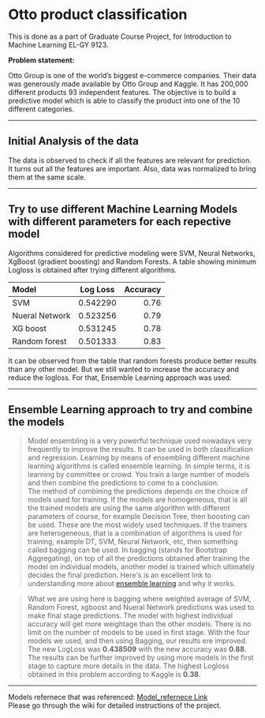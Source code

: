 # Otto product classification
This is done as a part of Graduate Course Project, for Introduction to Machine Learning EL-GY 9123.

**Problem statement:**

Otto Group is one of the world’s biggest e-commerce companies. Their data was generously made available by Otto Group and Kaggle. It has 200,000 different products 93 independent features. The objective is to build a predictive model which is able to classify the product into one of the 10 different categories.


---------------------------
## Initial Analysis of the data

The data is observed to check if all the features  are relevant for prediction. It turns out all the features are important. Also, data was normalized to bring them at the same scale.

---------------------------
## Try to use different Machine Learning Models with different parameters for each repective model
Algorithms considered for predictive modeling were SVM, Neural Networks, XgBoost (gradient boosting) and Random Forests.
A table showing minimum Logloss is obtained after trying different algorithms. 

| Model          | Log Loss       | Accuracy
| :---           |     :---:      |   ---:
| SVM            | 0.542290       | 0.76
| Nueral Network | 0.523256       | 0.79
| XG boost       | 0.531245       | 0.78
| Random forest  | 0.501333       | 0.83

It can be observed from the table that random forests produce better results than any other model. But we still wanted to increase the accuracy and reduce the logloss. For that, Ensemble Learning approach was used. 

---------------------------
## Ensemble Learning approach to try and combine the models
> Model ensembling is a very powerful technique used nowadays very frequently to improve the results. It can be used in both classification and regression. Learning by means of ensembling different machine learning algorithms is called ensemble learning. In simple terms, it is learning by committee or crowd. You train a large number of models and then combine the predictions to come to a conclusion. <br />
> The method of combining the predictions depends on the choice of models used for training. If the models are homogeneous, that is all the trained models are using the same algorithm with different parameters of course, for example Decision Tree, then boosting can be used. These are the most widely used techniques. If the trainers are heterogeneous, that is a combination of algorithms is used for training, example DT, SVM, Neural Network, etc, then something called bagging can be used. In bagging (stands for Bootstrap Aggregating), on top of all the predictions obtained after training the model on individual models, another model is trained which ultimately decides the final prediction.
Here's is an excellent link to understanding more about [ensemble learning](https://mlwave.com/kaggle-ensembling-guide/) and why it works.

> What we are using here is bagging where weighted average of SVM, Random Forest, xgboost and Nueral Network predictions was used to make final stage predictions. The model with highest individual accuracy will get more weightage than the other models. There is no limit on the number of models to be used in first stage. 
With the four models we used, and then using Bagging, our results ere improved. The new LogLoss was **0.438509** with the new accuracy was **0.88**. 
The results can be further improved by using more models in the first stage to capture more details in the data. The highest Logloss obtained in this problem according to Kaggle is **0.38**.

---------------------------
Models refernece that was referenced: [Model_refernece Link](https://github.com/ahara/kaggle_otto/tree/master/otto/model)<br>
Please go through the wiki for detailed instructions of the project. 
